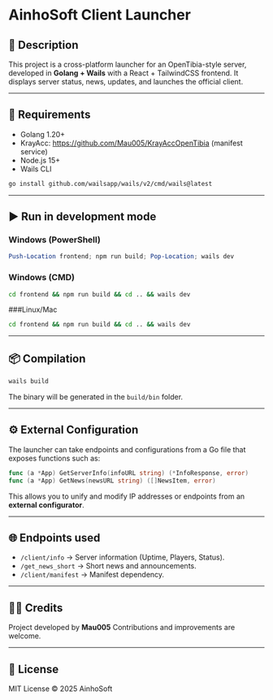 # AinhoSoft Client Launcher

## 📌 Description

This project is a cross-platform launcher for an OpenTibia-style server, developed in **Golang + Wails** with a React + TailwindCSS frontend.
It displays server status, news, updates, and launches the official client.

---

## 🚀 Requirements

- Golang 1.20+
- KrayAcc: https://github.com/Mau005/KrayAccOpenTibia (manifest service)
- Node.js 15+
- Wails CLI
```bash
go install github.com/wailsapp/wails/v2/cmd/wails@latest
```

---

## ▶️ Run in development mode

### Windows (PowerShell)
```powershell
Push-Location frontend; npm run build; Pop-Location; wails dev
```

### Windows (CMD)
```cmd
cd frontend && npm run build && cd .. && wails dev
```

###Linux/Mac
```bash
cd frontend && npm run build && cd .. && wails dev
```

---

## 📦 Compilation

```bash
wails build
```

The binary will be generated in the `build/bin` folder.

---

## ⚙️ External Configuration

The launcher can take endpoints and configurations from a Go file that exposes functions such as:

```go
func (a *App) GetServerInfo(infoURL string) (*InfoResponse, error)
func (a *App) GetNews(newsURL string) ([]NewsItem, error)
```

This allows you to unify and modify IP addresses or endpoints from an **external configurator**.

---

## 🌐 Endpoints used
- `/client/info` → Server information (Uptime, Players, Status).
- `/get_news_short` → Short news and announcements.
- `/client/manifest` → Manifest dependency.

---

## 👨‍💻 Credits

Project developed by **Mau005**
Contributions and improvements are welcome.

---

## 📜 License

MIT License © 2025 AinhoSoft